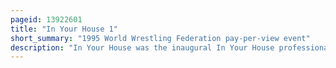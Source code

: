 ```yaml
---
pageid: 13922601
title: "In Your House 1"
short_summary: "1995 World Wrestling Federation pay-per-view event"
description: "In Your House was the inaugural In Your House professional wrestling pay-per-view event produced by the World Wrestling Federation. The Event took Place on 14 may 1995 at the onondaga County War Memorial in syracuse new York. The in Your House Series was established to be held as monthly Ppvs to take Place between the Wwf's 'Big Five' Ppvs at the Time: Wrestlemania, King of the Ring, Summerslam, Survivor Series, and Royal Rumble."
---
```

